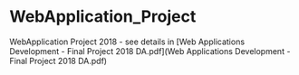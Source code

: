 # WebApplication_Project
WebApplication Project 2018 - see details in [Web Applications Development - Final Project 2018 DA.pdf](Web Applications Development - Final Project 2018 DA.pdf)
